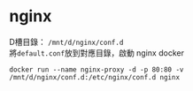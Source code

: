 # nginx  

D槽目錄： `/mnt/d/nginx/conf.d`  
將`default.conf`放到對應目錄，啟動 nginx docker  

    docker run --name nginx-proxy -d -p 80:80 -v /mnt/d/nginx/conf.d:/etc/nginx/conf.d nginx  
